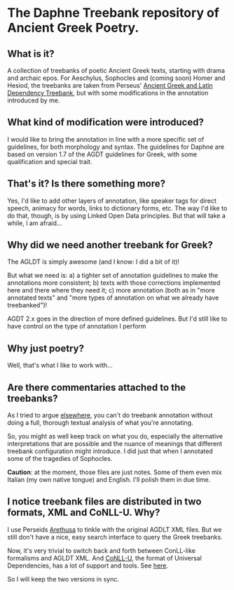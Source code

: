 # The Daphne Treebank repository of Ancient Greek Poetry.

## What is it?

A collection of treebanks of poetic Ancient Greek texts, starting with drama and 
archaic epos. For Aeschylus, Sophocles and (coming soon) Homer and Hesiod, the treebanks 
are taken from Perseus' [Ancient Greek and Latin Dependency Treebank](https://perseusdl.github.io/treebank_data/), 
but with some modifications in the annotation introduced by me.

## What kind of modification were introduced?

I would like to bring the annotation in line with a more specific set of guidelines, 
for both morphology and syntax. The guidelines for Daphne are based on version 1.7 of the AGDT guidelines for Greek, 
with some qualification and special trait.

## That's it? Is there something more?

Yes, I'd like to add other layers of annotation, like speaker tags for direct speech, 
animacy for words, links to dictionary forms, etc. The way I'd like to do that, though, is 
by using Linked Open Data principles. But that will take a while, I am afraid...

## Why did we need another treebank for Greek?

The AGLDT is simply awesome (and I know: I did a bit of it)!

But what we need is: a) a tighter set of annotation guidelines to make the annotations 
more consistent; b) texts with those corrections implemented here and there where they need it; 
c) more annotation (both as in "more annotated texts" and "more types of annotation on what we already have treebanked")!

AGDT 2.x goes in the direction of more defined guidelines. But I'd still like to have control on the type of 
annotation I perform

## Why just poetry?

Well, that's what I like to work with...

## Are there commentaries attached to the treebanks?

As I tried to argue [elsewhere](https://www.ubiquitypress.com/site/chapters/10.5334/bat.f/), 
you can't do treebank annotation without doing a full, thorough textual analysis of 
what you're annotating.

So, you might as well keep track on what you do, especially the alternative interpretations that 
are possible and the nuance of meanings that different treebank configuration might introduce. 
I did just that when I annotated some of the tragedies of Sophocles.

**Caution**: at the moment, those files are just notes. Some of them even mix Italian (my own 
native tongue) and English. I'll polish them in due time.


## I notice treebank files are distributed in two formats, XML and CoNLL-U. Why?

I use Perseids [Arethusa](https://www.perseids.org/tools/arethusa/app/#/) to tinkle 
with the original AGDLT XML files. But we still don't have a nice, easy search interface 
to query the Greek treebanks.

Now, it's very trivial to switch back and forth between ConLL-like formalisms and AGLDT XML. 
And [CoNLL-U](https://universaldependencies.org/format.html), the format of Universal Dependencies, 
has a lot of support and tools. See [here](https://universaldependencies.org/tools.html).

So I will keep the two versions in sync.
